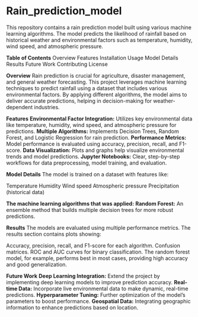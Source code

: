 # Rain_prediction_model
This repository contains a rain prediction model built using various machine learning algorithms. The model predicts the likelihood of rainfall based on historical weather and environmental factors such as temperature, humidity, wind speed, and atmospheric pressure.

**Table of Contents**
Overview
Features
Installation
Usage
Model Details
Results
Future Work
Contributing
License

**Overview**
Rain prediction is crucial for agriculture, disaster management, and general weather forecasting. This project leverages machine learning techniques to predict rainfall using a dataset that includes various environmental factors. By applying different algorithms, the model aims to deliver accurate predictions, helping in decision-making for weather-dependent industries.

**Features**
**Environmental Factor Integration:** Utilizes key environmental data like temperature, humidity, wind speed, and atmospheric pressure for predictions.
**Multiple Algorithms:** Implements Decision Trees, Random Forest, and Logistic Regression for rain prediction.
**Performance Metrics:** Model performance is evaluated using accuracy, precision, recall, and F1-score.
**Data Visualization:** Plots and graphs help visualize environmental trends and model predictions.
**Jupyter Notebooks:** Clear, step-by-step workflows for data preprocessing, model training, and evaluation.

**Model Details**
The model is trained on a dataset with features like:

Temperature
Humidity
Wind speed
Atmospheric pressure
Precipitation (historical data)

**The machine learning algorithms that was applied:**
**Random Forest:** An ensemble method that builds multiple decision trees for more robust predictions.

**Results**
The models are evaluated using multiple performance metrics. The results section contains plots showing:

Accuracy, precision, recall, and F1-score for each algorithm.
Confusion matrices.
ROC and AUC curves for binary classification.
The random forest model, for example, performs best in most cases, providing high accuracy and good generalization.

**Future Work**
**Deep Learning Integration:** Extend the project by implementing deep learning models to improve prediction accuracy.
**Real-time Data:** Incorporate live environmental data to make dynamic, real-time predictions.
**Hyperparameter Tuning:** Further optimization of the model’s parameters to boost performance.
**Geospatial Data:** Integrating geographic information to enhance predictions based on location.
